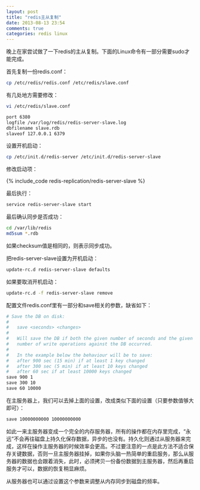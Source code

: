 ```yaml
---
layout: post
title: "redis主从复制"
date: 2013-08-13 23:54
comments: true
categories: redis linux
---
```

晚上在家尝试做了一下redis的主从复制。下面的Linux命令有一部分需要sudo才能完成。

首先复制一份redis.conf：

``` bash
cp /etc/redis/redis.conf /etc/redis/slave.conf
```

有几处地方需要修改：

``` bash
vi /etc/redis/slave.conf

port 6380
logfile /var/log/redis/redis-server-slave.log
dbfilename slave.rdb
slaveof 127.0.0.1 6379
```

<!-- more -->

设置开机启动：

``` bash
cp /etc/init.d/redis-server /etc/init.d/redis-server-slave
```

修改启动项：

{% include_code redis-replication/redis-server-slave %}

最后执行：

``` bash
service redis-server-slave start
```

最后确认同步是否成功：

``` bash
cd /var/lib/redis
md5sum *.rdb
```

如果checksum值是相同的，则表示同步成功。

把redis-server-slave设置为开机启动：

``` bash
update-rc.d redis-server-slave defaults
```

如果要取消开机启动：

``` bash
update-rc.d -f redis-server-slave remove
```

配置文件redis.conf里有一部分和save相关的参数，缺省如下：

``` bash
# Save the DB on disk:
#
#   save <seconds> <changes>
#
#   Will save the DB if both the given number of seconds and the given
#   number of write operations against the DB occurred.
#
#   In the example below the behaviour will be to save:
#   after 900 sec (15 min) if at least 1 key changed
#   after 300 sec (5 min) if at least 10 keys changed
#   after 60 sec if at least 10000 keys changed
save 900 1
save 300 10
save 60 10000
```

在主服务器上，我们可以去掉上面的设置，改成类似下面的设置（只要参数值够大即可）：

``` bash
save 10000000000 10000000000
```

如此一来主服务器变成一个完全的内存服务器，所有的操作都在内存里完成，“永远”不会再往磁盘上持久化保存数据，异步的也没有。持久化则通过从服务器来完成，这样在操作主服务器的时候效率会更高。不过要注意的一点是此方法不适合保存关键数据，否则一旦主服务器挂掉，如果你头脑一热简单的重启服务，那么从服务器的数据也会跟着消失，此时，必须拷贝一份备份数据到主服务器，然后再重启服务才可以，数据的恢复稍显麻烦。

从服务器也可以通过设置这个参数来调整从内存同步到磁盘的频率。